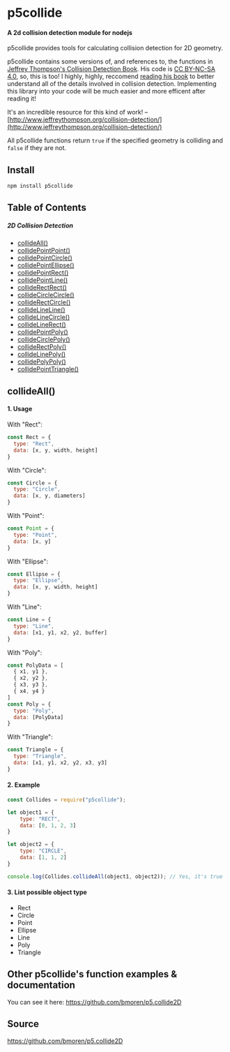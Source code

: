 # p5collide
#### A 2d collision detection module for nodejs
p5collide provides tools for calculating collision detection for 2D geometry.

p5collide contains some versions of, and references to, the functions in [Jeffrey Thompson's Collision Detection Book](http://www.jeffreythompson.org/collision-detection/). His code is [CC BY-NC-SA 4.0](https://creativecommons.org/licenses/by-nc-sa/4.0/), so, this is too! I highly, highly, reccomend [reading his book](http://www.jeffreythompson.org/collision-detection/) to better understand all of the details involved in collision detection. Implementing this library into your code will be much easier and more efficent after reading it!

It's an incredible resource for this kind of work! – [http://www.jeffreythompson.org/collision-detection/](http://www.jeffreythompson.org/collision-detection/)

All p5collide functions return `true` if the specified geometry is colliding and `false` if they are not.


## Install
```javascript
npm install p5collide
```

## Table of Contents

##### 2D Collision Detection
  + [collideAll()](#collideAll)
  + [collidePointPoint()](#other-p5collides-function-examples--documentation)
  + [collidePointCircle()](#other-p5collides-function-examples--documentation)
  + [collidePointEllipse()](#other-p5collides-function-examples--documentation)
  + [collidePointRect()](#other-p5collides-function-examples--documentation)
  + [collidePointLine()](#other-p5collides-function-examples--documentation)
  + [collideRectRect()](#other-p5collides-function-examples--documentation)
  + [collideCircleCircle()](#other-p5collides-function-examples--documentation)
  + [collideRectCircle()](#other-p5collides-function-examples--documentation)
  + [collideLineLine()](#other-p5collides-function-examples--documentation)
  + [collideLineCircle()](#other-p5collides-function-examples--documentation)
  + [collideLineRect()](#other-p5collides-function-examples--documentation)
  + [collidePointPoly()](#other-p5collides-function-examples--documentation)
  + [collideCirclePoly()](#other-p5collides-function-examples--documentation)
  + [collideRectPoly()](#other-p5collides-function-examples--documentation)
  + [collideLinePoly()](#other-p5collides-function-examples--documentation)
  + [collidePolyPoly()](#other-p5collides-function-examples--documentation)
  + [collidePointTriangle()](#other-p5collides-function-examples--documentation)

## collideAll()
#### 1. Usage
With "Rect":
```javascript
const Rect = {
  type: "Rect",
  data: [x, y, width, height]
}
```
With "Circle":
```javascript
const Circle = {
  type: "Circle",
  data: [x, y, diameters]
}
```
With "Point":
```javascript
const Point = {
  type: "Point",
  data: [x, y]
}
```
With "Ellipse":
```javascript
const Ellipse = {
  type: "Ellipse",
  data: [x, y, width, height]
}
```
With "Line":
```javascript
const Line = {
  type: "Line",
  data: [x1, y1, x2, y2, buffer]
}
```
With "Poly":
```javascript
const PolyData = [
  { x1, y1 },
  { x2, y2 },
  { x3, y3 },
  { x4, y4 }
]
const Poly = {
  type: "Poly",
  data: [PolyData]
}
```
With "Triangle":
```javascript
const Triangle = {
  type: "Triangle",
  data: [x1, y1, x2, y2, x3, y3]
}
```
#### 2. Example
```javascript
const Collides = require("p5collide");

let object1 = {
    type: "RECT",
    data: [0, 1, 2, 3]
}

let object2 = {
    type: "CIRCLE",
    data: [1, 1, 2]
}

console.log(Collides.collideAll(object1, object2)); // Yes, it's true
```
#### 3. List possible object type
+ Rect
+ Circle
+ Point
+ Ellipse
+ Line
+ Poly
+ Triangle

## Other p5collide's function examples & documentation
You can see it here: https://github.com/bmoren/p5.collide2D

## Source
https://github.com/bmoren/p5.collide2D
